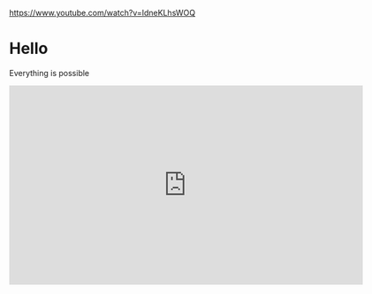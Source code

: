 https://www.youtube.com/watch?v=IdneKLhsWOQ
# Hello
Everything is possible
<iframe width="640" height="360" src="https://www.youtube.com/embed/wyK7YuwUWsU" frameborder="0" allowfullscreen></iframe>
